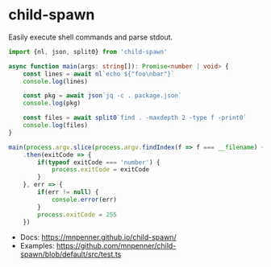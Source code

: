 # child-spawn

Easily execute shell commands and parse stdout.

```ts
import {nl, json, split0} from 'child-spawn'

async function main(args: string[]): Promise<number | void> {
    const lines = await nl`echo ${"foo\nbar"}`
    console.log(lines)

    const pkg = await json`jq -c . package.json`
    console.log(pkg)

    const files = await split0`find . -maxdepth 2 -type f -print0`
    console.log(files)
}

main(process.argv.slice(process.argv.findIndex(f => f === __filename) + 1))
    .then(exitCode => {
        if(typeof exitCode === 'number') {
            process.exitCode = exitCode
        }
    }, err => {
        if(err != null) {
            console.error(err)
        }
        process.exitCode = 255
    })
```

- Docs: https://mnpenner.github.io/child-spawn/
- Examples: https://github.com/mnpenner/child-spawn/blob/default/src/test.ts
